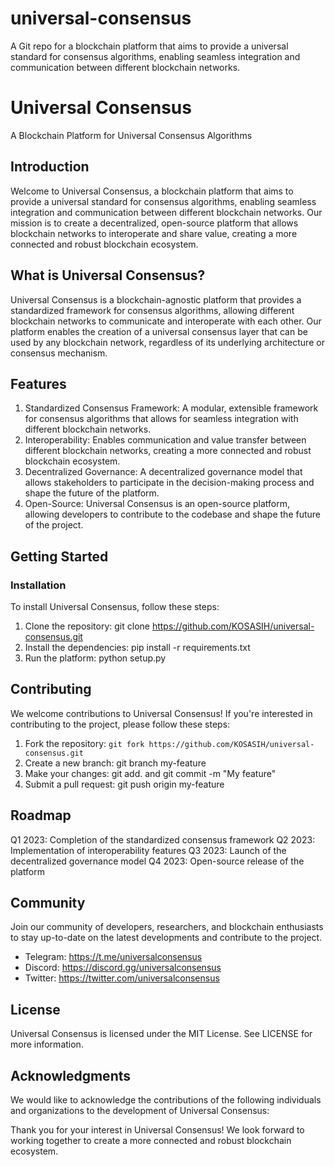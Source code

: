 # universal-consensus

A Git repo for a blockchain platform that aims to provide a universal standard for consensus algorithms, enabling seamless integration and communication between different blockchain networks.

# Universal Consensus

A Blockchain Platform for Universal Consensus Algorithms

## Introduction

Welcome to Universal Consensus, a blockchain platform that aims to provide a universal standard for consensus algorithms, enabling seamless integration and communication between different blockchain networks. Our mission is to create a decentralized, open-source platform that allows blockchain networks to interoperate and share value, creating a more connected and robust blockchain ecosystem.

## What is Universal Consensus?

Universal Consensus is a blockchain-agnostic platform that provides a standardized framework for consensus algorithms, allowing different blockchain networks to communicate and interoperate with each other. Our platform enables the creation of a universal consensus layer that can be used by any blockchain network, regardless of its underlying architecture or consensus mechanism.

## Features

1. Standardized Consensus Framework: A modular, extensible framework for consensus algorithms that allows for seamless integration with different blockchain networks.
2. Interoperability: Enables communication and value transfer between different blockchain networks, creating a more connected and robust blockchain ecosystem.
3. Decentralized Governance: A decentralized governance model that allows stakeholders to participate in the decision-making process and shape the future of the platform.
4. Open-Source: Universal Consensus is an open-source platform, allowing developers to contribute to the codebase and shape the future of the project.

## Getting Started

### Installation

To install Universal Consensus, follow these steps:

1. Clone the repository: git clone https://github.com/KOSASIH/universal-consensus.git
2. Install the dependencies: pip install -r requirements.txt
3. Run the platform: python setup.py

## Contributing

We welcome contributions to Universal Consensus! If you're interested in contributing to the project, please follow these steps:

1. Fork the repository: `git fork https://github.com/KOSASIH/universal-consensus.git`
2. Create a new branch: git branch my-feature
3. Make your changes: git add. and git commit -m "My feature"
4. Submit a pull request: git push origin my-feature

## Roadmap

Q1 2023: Completion of the standardized consensus framework
Q2 2023: Implementation of interoperability features
Q3 2023: Launch of the decentralized governance model
Q4 2023: Open-source release of the platform

## Community

Join our community of developers, researchers, and blockchain enthusiasts to stay up-to-date on the latest developments and contribute to the project.

- Telegram: https://t.me/universalconsensus
- Discord: https://discord.gg/universalconsensus
- Twitter: https://twitter.com/universalconsensus

## License
Universal Consensus is licensed under the MIT License. See LICENSE for more information.

## Acknowledgments

We would like to acknowledge the contributions of the following individuals and organizations to the development of Universal Consensus:

Thank you for your interest in Universal Consensus! We look forward to working together to create a more connected and robust blockchain ecosystem.
